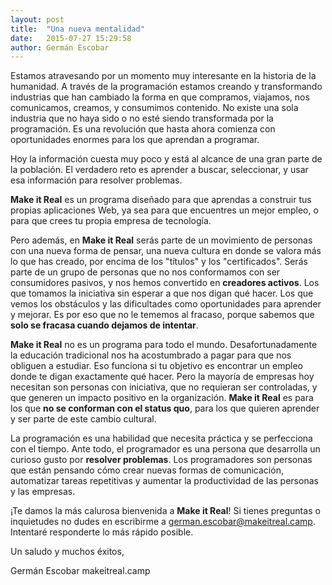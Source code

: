 ```yaml
---
layout: post
title:  "Una nueva mentalidad"
date:   2015-07-27 15:29:58
author: Germán Escobar
---
```


Estamos atravesando por un momento muy interesante en la historia de la humanidad. A través de la programación estamos creando y transformando industrias que han cambiado la forma en que compramos, viajamos, nos comunicamos,  creamos, y consumimos contenido. No existe una sola industria que no haya sido o no esté siendo transformada por la programación. Es una revolución que hasta ahora comienza con oportunidades enormes para los que aprendan a programar.

Hoy la información cuesta muy poco y está al alcance de una gran parte de la población. El verdadero reto es aprender a buscar, seleccionar, y usar esa información para resolver problemas.

**Make it Real** es un programa diseñado para que aprendas a construir tus propias aplicaciones Web, ya sea para que encuentres un mejor empleo, o para que crees tu propia empresa de tecnología.

Pero además, en **Make it Real** serás parte de un movimiento de personas con una nueva forma de pensar, una nueva cultura en donde se valora más lo que has creado, por encima de los "títulos" y los "certificados". Serás parte de un grupo de personas que no nos conformamos con ser consumidores pasivos, y nos hemos convertido en **creadores activos**. Los que tomamos la iniciativa sin esperar a que nos digan qué hacer. Los que vemos los obstáculos y las dificultades como oportunidades para aprender y mejorar. Es por eso que no le tememos al fracaso, porque sabemos que **solo se fracasa cuando dejamos de intentar**.

**Make it Real** no es un programa para todo el mundo. Desafortunadamente la educación tradicional nos ha acostumbrado a pagar para que nos obliguen a estudiar. Eso funciona si tu objetivo es encontrar un empleo donde te digan exactamente qué hacer. Pero la mayoría de empresas hoy necesitan son personas con iniciativa, que no requieran ser controladas, y que generen un impacto positivo en la organización. **Make it Real** es para los que **no se conforman con el status quo**, para los que quieren aprender y ser parte de este cambio cultural.

La programación es una habilidad que necesita práctica y se perfecciona con el tiempo. Ante todo, el programador es una persona que desarrolla un curioso gusto por **resolver problemas**. Los programadores son personas que están pensando cómo crear nuevas formas de comunicación, automatizar tareas repetitivas y aumentar la productividad de las personas y las empresas.

¡Te damos la más calurosa bienvenida a **Make it Real**! Si tienes preguntas o inquietudes no dudes en escribirme a german.escobar@makeitreal.camp. Intentaré responderte lo más rápido posible.


Un saludo y muchos éxitos,


Germán Escobar
makeitreal.camp